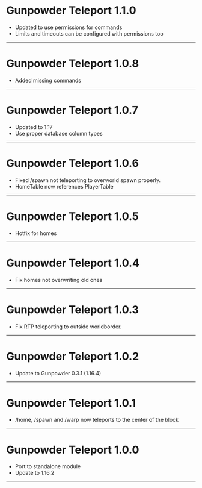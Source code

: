 # Gunpowder Teleport 1.1.0

- Updated to use permissions for commands
- Limits and timeouts can be configured with permissions too

---

# Gunpowder Teleport 1.0.8

- Added missing commands

---

# Gunpowder Teleport 1.0.7

- Updated to 1.17
- Use proper database column types

---

# Gunpowder Teleport 1.0.6

- Fixed /spawn not teleporting to overworld spawn properly.
- HomeTable now references PlayerTable

---

# Gunpowder Teleport 1.0.5

- Hotfix for homes

---

# Gunpowder Teleport 1.0.4

- Fix homes not overwriting old ones

---

# Gunpowder Teleport 1.0.3

- Fix RTP teleporting to outside worldborder.

---

# Gunpowder Teleport 1.0.2

- Update to Gunpowder 0.3.1 (1.16.4)

---
# Gunpowder Teleport 1.0.1

- /home, /spawn and /warp now teleports to the center of the block


---
# Gunpowder Teleport 1.0.0

- Port to standalone module
- Update to 1.16.2

---